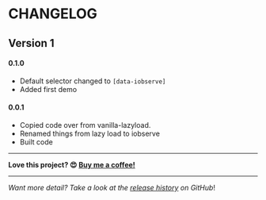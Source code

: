 # CHANGELOG

## Version 1

#### 0.1.0

- Default selector changed to `[data-iobserve]`
- Added first demo

#### 0.0.1

- Copied code over from vanilla-lazyload.
- Renamed things from lazy load to iobserve
- Built code

---

**Love this project? 😍 [Buy me a coffee!](https://ko-fi.com/verlok)**

---

_Want more detail? Take a look at the [release history](https://github.com/verlok/iobserve/releases) on GitHub_!
